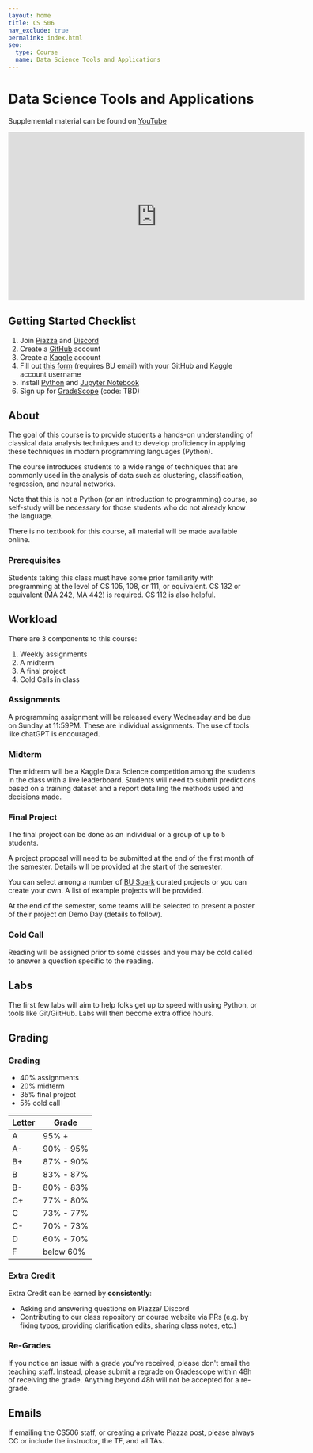 ```yaml
---
layout: home
title: CS 506
nav_exclude: true
permalink: index.html
seo:
  type: Course
  name: Data Science Tools and Applications
---
```


# Data Science Tools and Applications

Supplemental material can be found on [YouTube](https://youtube.com/@howithinkabout?feature=shared)

<iframe width="600" height="340" src="https://www.youtube.com/embed/smLdMzVlmyU?si=1YV8CSIx92LVLfTt" title="YouTube video player" frameborder="0" allow="accelerometer; autoplay; clipboard-write; encrypted-media; gyroscope; picture-in-picture; web-share" referrerpolicy="strict-origin-when-cross-origin" allowfullscreen></iframe>

## Getting Started Checklist

1. Join [Piazza]() and [Discord]()
2. Create a [GitHub](https://github.com/) account
3. Create a [Kaggle](https://www.kaggle.com/) account
4. Fill out [this form]() (requires BU email) with your GitHub and Kaggle account username
5. Install [Python](https://www.python.org/about/gettingstarted/) and [Jupyter Notebook](https://jupyter.org/install)
6. Sign up for [GradeScope]() (code: TBD)

## About

The goal of this course is to provide students a hands-on understanding of classical data analysis techniques and to develop proficiency in applying these techniques in modern programming languages (Python).

The course introduces students to a wide range of techniques that are commonly used in the analysis of data such as clustering, classification, regression, and neural networks.

Note that this is not a Python (or an introduction to programming) course, so self-study will be necessary for those students who do not already know the language.

There is no textbook for this course, all material will be made available online.

### Prerequisites

Students taking this class must have some prior familiarity with programming at the level of CS 105, 108, or 111, or equivalent. CS 132 or equivalent (MA 242, MA 442) is required. CS 112 is also helpful.

## Workload

There are 3 components to this course:

1. Weekly assignments
2. A midterm
3. A final project
4. Cold Calls in class

### Assignments

A programming assignment will be released every Wednesday and be due on Sunday at 11:59PM. These are individual assignments. The use of tools like chatGPT is encouraged.

### Midterm

The midterm will be a Kaggle Data Science competition among the students in the class with a live leaderboard. Students will need to submit predictions based on a training dataset and a report detailing the methods used and decisions made.

### Final Project

The final project can be done as an individual or a group of up to 5 students.

A project proposal will need to be submitted at the end of the first month of the semester. Details will be provided at the start of the semester.

You can select among a number of [BU Spark](https://www.bu.edu/spark/) curated projects or you can create your own. A list of example projects will be provided.

At the end of the semester, some teams will be selected to present a poster of their project on Demo Day (details to follow).

### Cold Call

Reading will be assigned prior to some classes and you may be cold called to answer a question specific to the reading.

## Labs

The first few labs will aim to help folks get up to speed with using Python, or tools like Git/GiitHub. Labs will then become extra office hours.

## Grading

### Grading

- 40% assignments
- 20% midterm
- 35% final project
- 5% cold call

| Letter | Grade  |
|----|------------|
| A  |  95% +     |
| A- |  90% - 95% |
| B+ |  87% - 90% |
| B  |  83% - 87% |
| B- |  80% - 83% |
| C+ |  77% - 80% |
| C  |  73% - 77% |
| C- |  70% - 73% |
| D  |  60% - 70% |
| F  |  below 60% |

### Extra Credit

Extra Credit can be earned by **consistently**:

- Asking and answering questions on Piazza/ Discord
- Contributing to our class repository or course website via PRs (e.g. by fixing typos, providing clarification edits, sharing class notes, etc.)

### Re-Grades

If you notice an issue with a grade you’ve received, please don't email the teaching staff. Instead, please submit a regrade on Gradescope within 48h of receiving the grade. Anything beyond 48h will not be accepted for a re-grade.

## Emails

If emailing the CS506 staff, or creating a private Piazza post, please always CC or include the instructor, the TF, and all TAs.
